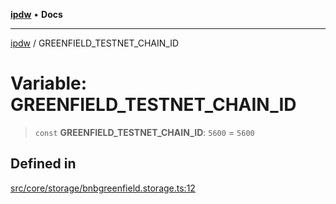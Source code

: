 [**ipdw**](../README.md) • **Docs**

***

[ipdw](../globals.md) / GREENFIELD\_TESTNET\_CHAIN\_ID

# Variable: GREENFIELD\_TESTNET\_CHAIN\_ID

> `const` **GREENFIELD\_TESTNET\_CHAIN\_ID**: `5600` = `5600`

## Defined in

[src/core/storage/bnbgreenfield.storage.ts:12](https://github.com/humandataincome/ipdw/blob/cffd44f47ee394d38eaa57c50e77342565775d5e/src/core/storage/bnbgreenfield.storage.ts#L12)
